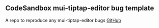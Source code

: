 ## CodeSandbox mui-tiptap-editor bug template

A repo to reproduce any mui-tiptap-editor bugs
[GitHub](https://github.com/tiavina-mika/mui-tiptap-editor)
